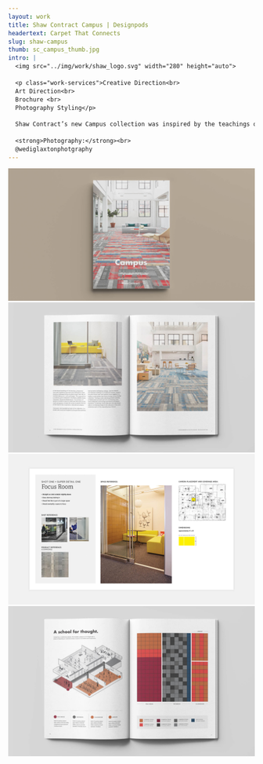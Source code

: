 ```yaml
---
layout: work
title: Shaw Contract Campus | Designpods
headertext: Carpet That Connects
slug: shaw-campus
thumb: sc_campus_thumb.jpg
intro: |
  <img src="../img/work/shaw_logo.svg" width="280" height="auto">

  <p class="work-services">Creative Direction<br>
  Art Direction<br>
  Brochure <br>
  Photography Styling</p>

  Shaw Contract’s new Campus collection was inspired by the teachings of the Bauhaus, creating a dynamic collection that uses pattern and color in interchangeable ways. I worked with the product design team to develop photography assets and print materials for the product launch. This process started with the photography: location selection, space planning, styling recommendations, and day of shoot creative direction. Once the photography was complete, they were used for various marketing materials, including a product brochure.

  <strong>Photography:</strong><br>
  @wediglaxtonphotgraphy
---
```


![](../img/work/shaw_campus_1.jpg)
![](../img/work/shaw_campus_2.jpg)
![](../img/work/shaw_campus_3.jpg)
![](../img/work/shaw_campus_4.jpg)
